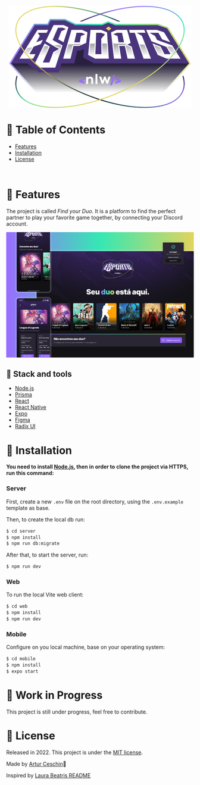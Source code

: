 <p align="center">
<img src="./assets/img/nlw-esports-logo.svg" alt="Next Level Week Esports Logo"/></p>

# :pushpin: Table of Contents

* [Features](#rocket-features)
* [Installation](#construction_worker-installation)
* [License](#closed_book-license)

<br>

# :rocket: Features

The project is called *Find your Duo*.
It is a platform to find the perfect partner to play your favorite game together, by connecting your Discord account.

<p align="center">
<img src="./assets/img/app-preview.jpeg" alt="Next Level Week Esports Logo"/></p>

## :rocket: Stack and tools
* [Node.js](https://nodejs.org/en/)
* [Prisma](https://www.prisma.io/)
* [React](https://reactjs.org/)
* [React Native](https://reactnative.dev/)
* [Expo](https://expo.dev/)
* [Figma](https://www.figma.com/)
* [Radix UI](https://www.radix-ui.com/)


# :construction_worker: Installation
**You need to install [Node.js](https://nodejs.org/en/download/), then in order to clone the project via HTTPS, run this command:**

### Server

First, create a new ``.env`` file on the root directory, using the `.env.example` template as base.

Then, to create the local db run:
```sh
$ cd server
$ npm install
$ npm run db:migrate
```

After that, to start the server, run:
```sh
$ npm run dev
```

### Web

To run the local Vite web client:
```sh
$ cd web
$ npm install
$ npm run dev
```

### Mobile

Configure on you local machine, base on your operating system:
```sh
$ cd mobile
$ npm install
$ expo start
```

# :construction: Work in Progress

This project is still under progress, feel free to contribute.

# :closed_book: License

Released in 2022.
This project is under the [MIT license](https://github.com/Artur-Ceschin/NLW-eSports/main/LICENSE).

Made by [Artur Ceschin](https://github.com/Artur-Ceschin)🚀

Inspired by [Laura Beatris README](https://github.com/LauraBeatris)